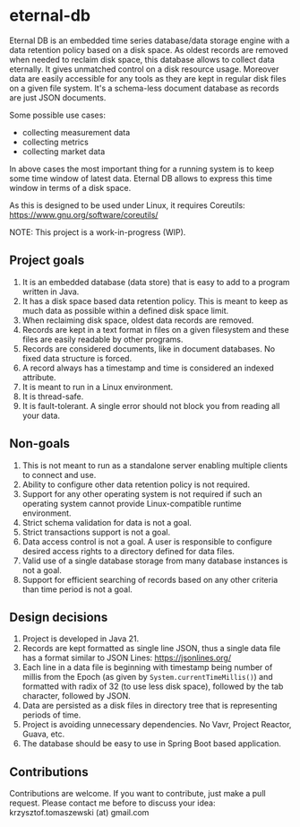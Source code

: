 # eternal-db
Eternal DB is an embedded time series database/data storage engine with a data retention policy based on a disk space. 
As oldest records are removed when needed to reclaim disk space, this database allows to collect data eternally. It gives unmatched control
on a disk resource usage. Moreover data are easily accessible for any tools as they are kept in regular disk files on a given file system.
It's a schema-less document database as records are just JSON documents.

Some possible use cases:
- collecting measurement data
- collecting metrics
- collecting market data

In above cases the most important thing for a running system is to keep some time window of latest data. Eternal DB allows to express this 
time window in terms of a disk space.

As this is designed to be used under Linux, it requires Coreutils: https://www.gnu.org/software/coreutils/

NOTE: This project is a work-in-progress (WIP).

## Project goals
1. It is an embedded database (data store) that is easy to add to a program written in Java.
2. It has a disk space based data retention policy. This is meant to keep as much data as possible within a defined disk space limit.
3. When reclaiming disk space, oldest data records are removed.
4. Records are kept in a text format in files on a given filesystem and these files are easily readable by other programs.
5. Records are considered documents, like in document databases. No fixed data structure is forced.
6. A record always has a timestamp and time is considered an indexed attribute.
7. It is meant to run in a Linux environment.
8. It is thread-safe.
9. It is fault-tolerant. A single error should not block you from reading all your data.

## Non-goals
1. This is not meant to run as a standalone server enabling multiple clients to connect and use.
2. Ability to configure other data retention policy is not required.
3. Support for any other operating system is not required if such an operating system cannot provide Linux-compatible runtime environment.
4. Strict schema validation for data is not a goal.
5. Strict transactions support is not a goal.
6. Data access control is not a goal. A user is responsible to configure desired access rights to a directory defined for data files.
7. Valid use of a single database storage from many database instances is not a goal.
8. Support for efficient searching of records based on any other criteria than time period is not a goal.

## Design decisions
1. Project is developed in Java 21.
2. Records are kept formatted as single line JSON, thus a single data file has a format similar to JSON Lines: https://jsonlines.org/
3. Each line in a data file is beginning with timestamp being number of millis from the Epoch (as given by `System.currentTimeMillis()`)
   and formatted with radix of 32 (to use less disk space), followed by the tab character, followed by JSON.
4. Data are persisted as a disk files in directory tree that is representing periods of time.
5. Project is avoiding unnecessary dependencies. No Vavr, Project Reactor, Guava, etc.
6. The database should be easy to use in Spring Boot based application.

## Contributions
Contributions are welcome. If you want to contribute, just make a pull request. Please contact me before to discuss your idea:
krzysztof.tomaszewski (at) gmail.com
